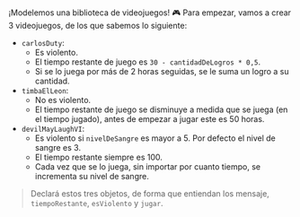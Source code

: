 ¡Modelemos una biblioteca de videojuegos! :video_game: Para empezar, vamos a crear 3 videojuegos, de los que sabemos lo siguiente:

* `carlosDuty`: 
    * Es violento.
    * El tiempo restante de juego es `30 - cantidadDeLogros * 0,5`.
    * Si se lo juega por más de 2 horas seguidas, se le suma un logro a su cantidad.
* `timbaElLeon`:
    * No es violento.
    * El tiempo restante de juego se disminuye a medida que se juega (en el tiempo jugado), antes de empezar a jugar este es 50 horas.
* `devilMayLaughVI`:
    * Es violento si `nivelDeSangre` es mayor a 5. Por defecto el nivel de sangre es 3.
    * El tiempo restante siempre es 100.
    * Cada vez que se lo juega, sin importar por cuanto tiempo, se incrementa su nivel de sangre. 

> Declará estos tres objetos, de forma que entiendan los mensaje, `tiempoRestante`, `esViolento` y `jugar`. 